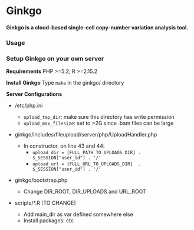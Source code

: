 Ginkgo
=========

#### Ginkgo is a cloud-based single-cell copy-number variation analysis tool.

### Usage

### Setup Ginkgo on your own server

**Requirements**
PHP >=5.2, R >=2.15.2

**Install Ginkgo**
Type ```make``` in the ginkgo/ directory

**Server Configurations**

- /etc/php.ini
	- ```upload_tmp_dir```: make sure this directory has write permission
	- ```upload_max_filesize```: set to >2G since .bam files can be large

- ginkgo/includes/fileupload/server/php/UploadHandler.php
	- In constructor, on line 43 and 44:
		- ```upload_dir = [FULL_PATH_TO_UPLOADS_DIR] . $_SESSION["user_id"] . '/'```
		- ```upload_url = [FULL_URL_TO_UPLOADS_DIR]  . $_SESSION["user_id"] . '/'```

- ginkgo/bootstrap.php
	- Change DIR_ROOT, DIR_UPLOADS and URL_ROOT

- scripts/*.R [TO CHANGE]
	- Add main_dir as var defined somewhere else
	- Install packages: ctc

